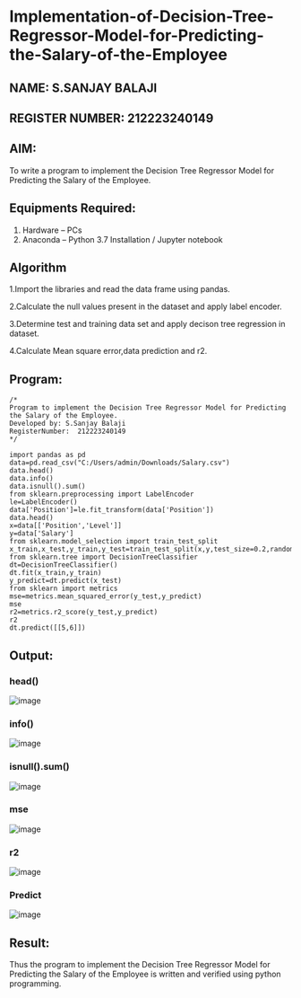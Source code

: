 # Implementation-of-Decision-Tree-Regressor-Model-for-Predicting-the-Salary-of-the-Employee
## NAME: S.SANJAY BALAJI
## REGISTER NUMBER: 212223240149
## AIM:
To write a program to implement the Decision Tree Regressor Model for Predicting the Salary of the Employee.

## Equipments Required:
1. Hardware – PCs
2. Anaconda – Python 3.7 Installation / Jupyter notebook

## Algorithm
1.Import the libraries and read the data frame using pandas.

2.Calculate the null values present in the dataset and apply label encoder.

3.Determine test and training data set and apply decison tree regression in dataset.

4.Calculate Mean square error,data prediction and r2.

## Program:
```
/*
Program to implement the Decision Tree Regressor Model for Predicting the Salary of the Employee.
Developed by: S.Sanjay Balaji
RegisterNumber:  212223240149
*/
```
```
import pandas as pd
data=pd.read_csv("C:/Users/admin/Downloads/Salary.csv")
data.head()
data.info()
data.isnull().sum()
from sklearn.preprocessing import LabelEncoder
le=LabelEncoder()
data['Position']=le.fit_transform(data['Position'])
data.head()
x=data[['Position','Level']]
y=data['Salary']
from sklearn.model_selection import train_test_split
x_train,x_test,y_train,y_test=train_test_split(x,y,test_size=0.2,random_state=2)
from sklearn.tree import DecisionTreeClassifier
dt=DecisionTreeClassifier()
dt.fit(x_train,y_train)
y_predict=dt.predict(x_test)
from sklearn import metrics
mse=metrics.mean_squared_error(y_test,y_predict)
mse
r2=metrics.r2_score(y_test,y_predict)
r2
dt.predict([[5,6]])
```
## Output:
### head()
![image](https://github.com/SanjayBalaji0/Implementation-of-Decision-Tree-Regressor-Model-for-Predicting-the-Salary-of-the-Employee/assets/145533553/ccd14a14-4f7b-4345-bdf0-556fb8f6f55e)
### info()
![image](https://github.com/SanjayBalaji0/Implementation-of-Decision-Tree-Regressor-Model-for-Predicting-the-Salary-of-the-Employee/assets/145533553/25eca5c6-47ca-473d-a75b-1893eb19168a)
### isnull().sum()
![image](https://github.com/SanjayBalaji0/Implementation-of-Decision-Tree-Regressor-Model-for-Predicting-the-Salary-of-the-Employee/assets/145533553/5ac6223d-1952-46fa-b4ea-81dc00c532a1)
### mse
![image](https://github.com/SanjayBalaji0/Implementation-of-Decision-Tree-Regressor-Model-for-Predicting-the-Salary-of-the-Employee/assets/145533553/b5415f0a-35e9-4d6b-8739-a9932c765ff7)
### r2
![image](https://github.com/SanjayBalaji0/Implementation-of-Decision-Tree-Regressor-Model-for-Predicting-the-Salary-of-the-Employee/assets/145533553/ada1ff86-7ff4-45f0-9feb-611cb0ecb17f)

### Predict
![image](https://github.com/SanjayBalaji0/Implementation-of-Decision-Tree-Regressor-Model-for-Predicting-the-Salary-of-the-Employee/assets/145533553/7fdd67de-23cd-481e-853c-f9d7d45d5196)



## Result:
Thus the program to implement the Decision Tree Regressor Model for Predicting the Salary of the Employee is written and verified using python programming.
